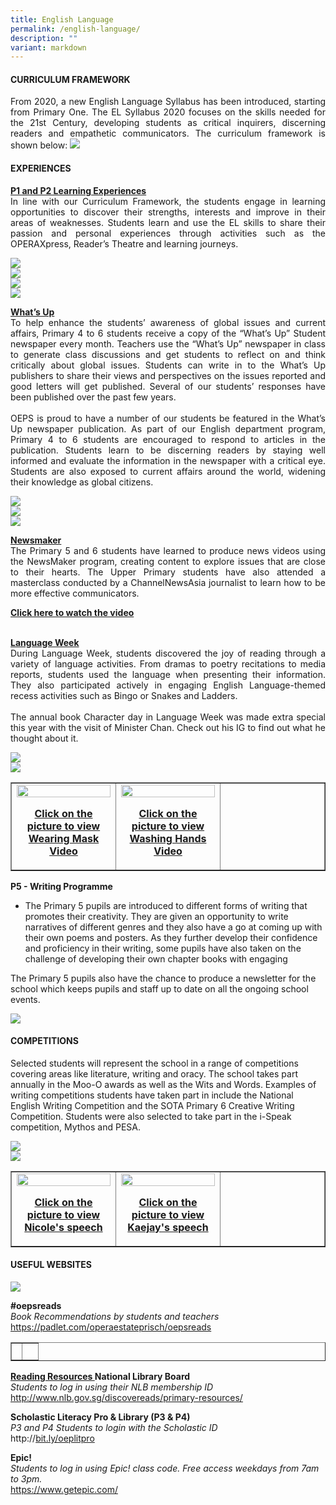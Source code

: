 ```yaml
---
title: English Language
permalink: /english-language/
description: ""
variant: markdown
---
```

<h4><strong>CURRICULUM FRAMEWORK</strong></h4>
<p align="justify">From 2020, a new English Language Syllabus has been introduced, starting from Primary One. The EL Syllabus 2020 focuses on the skills needed for the 21st Century, developing students as critical inquirers, discerning readers and empathetic communicators. The curriculum framework is shown below:
<img src="/images/el1.png">

</p><h4><strong>EXPERIENCES</strong></h4>
<p align="justify"><u><b>P1 and P2 Learning Experiences</b></u>
<br>In line with our Curriculum Framework, the students engage in learning opportunities to discover their strengths, interests and improve in their areas of weaknesses. Students learn and use the EL skills to share their passion and personal experiences through activities such as the OPERAXpress, Reader’s Theatre and learning journeys.
	

	
<img src="/images/English/english_1.jpg"><br>
<img src="/images/English/english_2.jpg"><br>
<img src="/images/English/english_3.jpg"><br>
<img src="/images/English/english_4.jpg">
	
</p><p align="justify"><b><u>What’s Up<br></u></b>To help enhance the students’ awareness of global issues and current affairs, Primary 4 to 6 students receive a copy of the “What’s Up” Student newspaper every month. Teachers use the “What’s Up” newspaper in class to generate class discussions and get students to reflect on and think critically about global issues. Students can write in to the What’s Up publishers to share their views and perspectives on the issues reported and good letters will get published. Several of our students’ responses have been published over the past few years.<br><br>OEPS is proud to have a number of our students be featured in the What’s Up newspaper publication. As part of our English department program, Primary 4 to 6 students are encouraged to respond to articles in the publication. Students learn to be discerning readers by staying well informed and evaluate the information in the newspaper with a critical eye. Students are also exposed to current affairs around the world, widening their knowledge as global citizens.
</p>


<img src="/images/English/Whatsup/1.jpg"><br>
<img src="/images/English/Whatsup/combine1.jpg"><br>
<img src="/images/English/Whatsup/combine2.jpg">


<p align="justify"><b><u>Newsmaker</u></b><br>
The Primary 5 and 6 students have learned to produce news videos using the NewsMaker program, creating content to explore issues that are close to their hearts. The Upper Primary students have also attended a masterclass conducted by a ChannelNewsAsia journalist to learn how to be more effective communicators.</p>
<b><a href="https://drive.google.com/file/d/149tnApLDy7a2hXEWyUbsPdhY9gAWap8u/view?usp=sharing">Click here to watch the video</a></b><br><br>


<p align="justify"><b><u>Language Week</u></b><br>
During Language Week, students discovered the joy of reading through a variety of language activities. From dramas to poetry recitations to media reports, students used the language when presenting their information. They also participated actively in engaging English Language-themed recess activities such as Bingo or Snakes and Ladders.<br><br>
The annual book Character day in Language Week was made extra special this year with the visit of Minister Chan. Check out his IG to find out what he thought about it.</p>
<img src="/images/English/Languageweek/combine1.jpg"><br>
<img src="/images/English/Languageweek/combine2.jpg">
	
	
	
	
	
<table style="border-collapse: collapse; width: 100%;" border="1">
<tbody>
<tr>
<td style="width: 33.3333%;"><a href="https://drive.google.com/file/d/12XCaQi5LtMsYdvfsi5D9ixmswYpynnAS/view"><img style="width: 100%;" src="/images/el11.jpg"></a>
<p style="text-align: center;"><strong><a href="https://drive.google.com/file/d/12XCaQi5LtMsYdvfsi5D9ixmswYpynnAS/view">Click on the picture to view Wearing Mask Video</a></strong></p></td>
<td style="width: 33.3333%;"><a href="https://drive.google.com/file/d/1KbZ0KrRVuxMAt8A0mxjmysjdi7vshpcZ/view"><img style="width: 100%;" src="/images/el12.jpg"></a>
<p style="text-align: center;"><strong><a href="https://drive.google.com/file/d/1KbZ0KrRVuxMAt8A0mxjmysjdi7vshpcZ/view">Click on the picture to view Washing Hands Video</a></strong></p></td>
<td style="width: 33.3333%;">&nbsp;</td>
</tr>
</tbody>
</table>
<p><strong>P5 - Writing Programme</strong></p>
<ul>
<li>The Primary 5 pupils are introduced to different forms of writing that promotes their creativity. They are given an opportunity to write narratives of different genres and they also have a go at coming up with their own poems and posters. As they further develop their confidence and proficiency in their writing, some pupils have also taken on the challenge of developing their own chapter books with engaging</li>
</ul>
<p>The Primary 5 pupils also have the chance to produce a newsletter for the school which keeps pupils and staff up to date on all the ongoing school events. </p>
<img src="/images/el13.jpg">
<h4><strong>COMPETITIONS</strong></h4>
<p>Selected students will represent the school in a range of competitions covering areas like literature, writing and oracy. The school takes part annually in the Moo-O awards as well as the Wits and Words. Examples of writing competitions students have taken part in include the National English Writing Competition and the SOTA Primary 6 Creative Writing Competition. Students were also selected to take part in the i-Speak competition, Mythos and PESA.</p>
<img src="/images/el14.jpg"><br>
<img src="/images/el15.jpg">
<table style="border-collapse: collapse; width: 100%;" border="1">
<tbody>
<tr>
<td style="width: 33.3333%;"><a href="https://www.youtube.com/watch?app=desktop&amp;v=UZncKMZ9DOE&amp;feature=youtu.be"><img style="width: 100%;" src="/images/el16.jpeg"></a>
<p style="text-align: center;"><strong><a href="https://www.youtube.com/watch?app=desktop&amp;v=UZncKMZ9DOE&amp;feature=youtu.be">Click on the picture to view Nicole's speech</a></strong></p></td>
<td style="width: 33.3333%;"><a href="https://www.youtube.com/watch?app=desktop&amp;v=xcXO42qryeA&amp;feature=youtu.be"><img style="width: 100%;" src="/images/el17.jpeg"></a>
<p style="text-align: center;"><strong><a href="https://www.youtube.com/watch?app=desktop&amp;v=xcXO42qryeA&amp;feature=youtu.be">Click on the picture to view Kaejay's speech</a></strong></p></td>
<td style="width: 33.3333%;">&nbsp;</td>
</tr>
</tbody>
</table>
<h4><strong>USEFUL WEBSITES</strong></h4>
<img src="/images/el18.jpg">
<p><strong>#oepsreads<br></strong><em>Book Recommendations by students and teachers<br></em><a href="https://padlet.com/operaestateprisch/oepsreads">https://padlet.com/operaestateprisch/oepsreads</a></p>
<table style="border-collapse: collapse; width: 100%;" border="1">
<tbody>
<tr>
<td style="width: 40%;"> </td>
<td style="width: 60%;">&nbsp;</td>
</tr>
</tbody>
</table>

<p><u><strong>Reading Resources </strong></u><strong>National Library Board<br></strong><em>Students to log in using their NLB membership ID<br></em><a href="http://www.nlb.gov.sg/discovereads/primary-resources/"><u>http://www.nlb.gov.sg/discovereads/primary-resources/</u></a></p>
<p><strong>Scholastic Literacy Pro &amp; Library (P3 &amp; P4)<br></strong><em>P3 and P4 Students to login with the Scholastic ID<br></em>http://<a href="http://bit.ly/oeplitpro">bit.ly/oeplitpro</a></p>
<p><strong>Epic!<br></strong><em>Students to log in using Epic! class code. Free access weekdays from 7am to 3pm.<br></em><a href="https://www.getepic.com/"><u>https://www.getepic.com/</u></a></p>